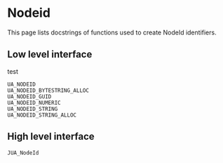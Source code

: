 # Nodeid

This page lists docstrings of functions used to create NodeId identifiers.

## Low level interface

test
```@docs
UA_NODEID
UA_NODEID_BYTESTRING_ALLOC
UA_NODEID_GUID
UA_NODEID_NUMERIC
UA_NODEID_STRING
UA_NODEID_STRING_ALLOC
```

## High level interface

```@docs
JUA_NodeId
```
